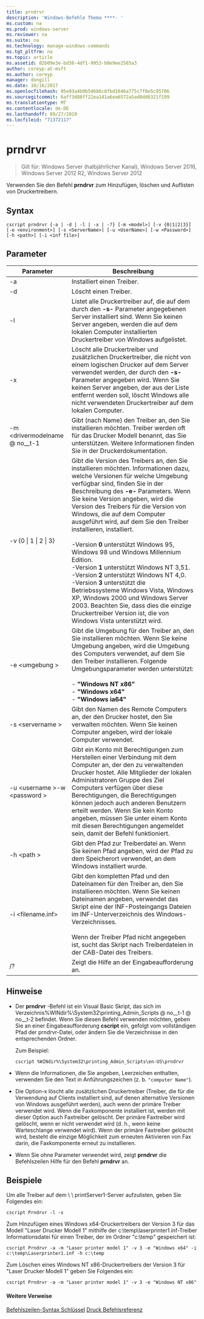 ```yaml
---
title: prndrvr
description: 'Windows-Befehle Thema ****- '
ms.custom: na
ms.prod: windows-server
ms.reviewer: na
ms.suite: na
ms.technology: manage-windows-commands
ms.tgt_pltfrm: na
ms.topic: article
ms.assetid: 82b09e3e-bd38-4df1-9953-b0e9ee2565a3
author: coreyp-at-msft
ms.author: coreyp
manager: dongill
ms.date: 10/16/2017
ms.openlocfilehash: 05e03a4b0b5d686c8fbd1646a775c7f0e5c95706
ms.sourcegitcommit: 6aff3d88ff22ea141a6ea6572a5ad8dd6321f199
ms.translationtype: MT
ms.contentlocale: de-DE
ms.lasthandoff: 09/27/2019
ms.locfileid: "71372117"
---
```

# <a name="prndrvr"></a>prndrvr

>Gilt für: Windows Server (halbjährlicher Kanal), Windows Server 2016, Windows Server 2012 R2, Windows Server 2012

Verwenden Sie den Befehl **prndrvr** zum Hinzufügen, löschen und Auflisten von Druckertreibern.

## <a name="syntax"></a>Syntax
```
cscript prndrvr {-a | -d | -l | -x | -?} [-m <model>] [-v {0|1|2|3}] 
[-e <environment>] [-s <ServerName>] [-u <UserName>] [-w <Password>] 
[-h <path>] [-i <inf file>]
```

## <a name="parameters"></a>Parameter

|Parameter|Beschreibung|
|-------|--------|
|-a|Installiert einen Treiber.|
|-d|Löscht einen Treiber.|
|-l|Listet alle Druckertreiber auf, die auf dem durch den **-s-** Parameter angegebenen Server installiert sind. Wenn Sie keinen Server angeben, werden die auf dem lokalen Computer installierten Druckertreiber von Windows aufgelistet.|
|-x|Löscht alle Druckertreiber und zusätzlichen Druckertreiber, die nicht von einem logischen Drucker auf dem Server verwendet werden, der durch den **-s-** Parameter angegeben wird. Wenn Sie keinen Server angeben, der aus der Liste entfernt werden soll, löscht Windows alle nicht verwendeten Druckertreiber auf dem lokalen Computer.|
|-m \<drivermodelname @ no__t-1|Gibt (nach Name) den Treiber an, den Sie installieren möchten. Treiber werden oft für das Drucker Modell benannt, das Sie unterstützen. Weitere Informationen finden Sie in der Druckerdokumentation.|
|-v {0 &#124; 1 &#124; 2 &#124; 3}|Gibt die Version des Treibers an, den Sie installieren möchten. Informationen dazu, welche Versionen für welche Umgebung verfügbar sind, finden Sie in der Beschreibung des **-e-** Parameters. Wenn Sie keine Version angeben, wird die Version des Treibers für die Version von Windows, die auf dem Computer ausgeführt wird, auf dem Sie den Treiber installieren, installiert.<br /><br />-Version **0** unterstützt Windows 95, Windows 98 und Windows Millennium Edition.<br />-Version **1** unterstützt Windows NT 3,51.<br />-Version **2** unterstützt Windows NT 4,0.<br />-Version **3** unterstützt die Betriebssysteme Windows Vista, Windows XP, Windows 2000 und Windows Server 2003. Beachten Sie, dass dies die einzige Druckertreiber Version ist, die von Windows Vista unterstützt wird.|
|-e \<umgebung >|Gibt die Umgebung für den Treiber an, den Sie installieren möchten. Wenn Sie keine Umgebung angeben, wird die Umgebung des Computers verwendet, auf dem Sie den Treiber installieren. Folgende Umgebungsparameter werden unterstützt:<br /><br />-    **"Windows NT x86"**<br />-    **"Windows x64"**<br />-    **"Windows ia64"**|
|-s \<servername >|Gibt den Namen des Remote Computers an, der den Drucker hostet, den Sie verwalten möchten. Wenn Sie keinen Computer angeben, wird der lokale Computer verwendet.|
|-u \<username >-w \<password >|Gibt ein Konto mit Berechtigungen zum Herstellen einer Verbindung mit dem Computer an, der den zu verwaltenden Drucker hostet. Alle Mitglieder der lokalen Administratoren Gruppe des Ziel Computers verfügen über diese Berechtigungen, die Berechtigungen können jedoch auch anderen Benutzern erteilt werden. Wenn Sie kein Konto angeben, müssen Sie unter einem Konto mit diesen Berechtigungen angemeldet sein, damit der Befehl funktioniert.|
|-h \<path >|Gibt den Pfad zur Treiberdatei an. Wenn Sie keinen Pfad angeben, wird der Pfad zu dem Speicherort verwendet, an dem Windows installiert wurde.|
|-i \<filename.inf>|Gibt den kompletten Pfad und den Dateinamen für den Treiber an, den Sie installieren möchten. Wenn Sie keinen Dateinamen angeben, verwendet das Skript eine der INF-Posteingangs Dateien im INF-Unterverzeichnis des Windows-Verzeichnisses.<br /><br />Wenn der Treiber Pfad nicht angegeben ist, sucht das Skript nach Treiberdateien in der CAB-Datei des Treibers.|
|/?|Zeigt die Hilfe an der Eingabeaufforderung an.|

## <a name="remarks"></a>Hinweise
- Der **prndrvr** -Befehl ist ein Visual Basic Skript, das sich im Verzeichnis%WINdir%\System32\printing_Admin_Scripts @ no__t-1 @ no__t-2 befindet. Wenn Sie diesen Befehl verwenden möchten, geben Sie an einer Eingabeaufforderung **cscript** ein, gefolgt vom vollständigen Pfad der prndrvr-Datei, oder ändern Sie die Verzeichnisse in den entsprechenden Ordner.

  Zum Beispiel:
  ```
  cscript %WINdir%\System32\printing_Admin_Scripts\en-US\prndrvr
  ```
- Wenn die Informationen, die Sie angeben, Leerzeichen enthalten, verwenden Sie den Text in Anführungszeichen (z. b. `"computer Name"`).
- Die Option-x löscht alle zusätzlichen Druckertreiber (Treiber, die für die Verwendung auf Clients installiert sind, auf denen alternative Versionen von Windows ausgeführt werden), auch wenn der primäre Treiber verwendet wird. Wenn die Faxkomponente installiert ist, werden mit dieser Option auch Faxtreiber gelöscht. Der primäre Faxtreiber wird gelöscht, wenn er nicht verwendet wird (d. h., wenn keine Warteschlange verwendet wird). Wenn der primäre Faxtreiber gelöscht wird, besteht die einzige Möglichkeit zum erneuten Aktivieren von Fax darin, die Faxkomponente erneut zu installieren.
- Wenn Sie ohne Parameter verwendet wird, zeigt **prndrvr** die Befehlszeilen Hilfe für den Befehl **prndrvr** an.

## <a name="BKMK_examples"></a>Beispiele

Um alle Treiber auf dem \\ \ printServer1-Server aufzulisten, geben Sie Folgendes ein:
```
cscript Prndrvr -l -s
```

Zum Hinzufügen eines Windows x64-Druckertreibers der Version 3 für das Modell "Laser Drucker Modell 1" mithilfe der c:\temp\laserprinter1.inf-Treiber Informationsdatei für einen Treiber, der im Ordner "c:\temp" gespeichert ist:
```
cscript Prndrvr -a -m "Laser printer model 1" -v 3 -e "Windows x64" -i c:\temp\Laserprinter1.inf -h c:\temp
```

Zum Löschen eines Windows NT x86-Druckertreibers der Version 3 für "Laser Drucker Modell 1" geben Sie Folgendes ein:
```
cscript Prndrvr -a -m "Laser printer model 1" -v 3 -e "Windows NT x86" 
```

#### <a name="additional-references"></a>Weitere Verweise
[Befehlszeilen-Syntax Schlüssel](command-line-syntax-key.md)
[Druck Befehlsreferenz](print-command-reference.md)

